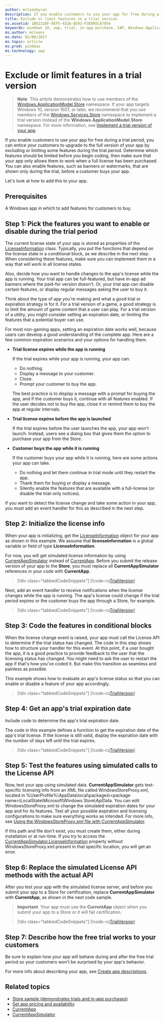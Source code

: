 ---author: mcleanbyronDescription: If you enable customers to use your app for free during a trial period, you can entice your customers to upgrade to the full version of your app by excluding or limiting some features during the trial period.title: Exclude or limit features in a trial versionms.assetid: 1B62318F-9EF5-432A-8593-F3E095CA7056keywords: windows 10, uwp, trial, in-app purchase, IAP, Windows.ApplicationModel.Storems.author: mcleansms.date: 02/08/2017ms.topic: articlems.prod: windowsms.technology: uwp---# Exclude or limit features in a trial version>**Note**&nbsp;&nbsp;This article demonstrates how to use members of the [Windows.ApplicationModel.Store](https://msdn.microsoft.com/library/windows/apps/windows.applicationmodel.store.aspx) namespace. If your app targets Windows 10, version 1607, or later, we recommend that you use members of the [Windows.Services.Store](https://msdn.microsoft.com/library/windows/apps/windows.services.store.aspx) namespace to implement a trial version instead of the **Windows.ApplicationModel.Store** namespace. For more information, see [Implement a trial version of your app](implement-a-trial-version-of-your-app.md).If you enable customers to use your app for free during a trial period, you can entice your customers to upgrade to the full version of your app by excluding or limiting some features during the trial period. Determine which features should be limited before you begin coding, then make sure that your app only allows them to work when a full license has been purchased. You can also enable features, such as banners or watermarks, that are shown only during the trial, before a customer buys your app.Let's look at how to add this to your app.## PrerequisitesA Windows app in which to add features for customers to buy.## Step 1: Pick the features you want to enable or disable during the trial periodThe current license state of your app is stored as properties of the [LicenseInformation](https://msdn.microsoft.com/library/windows/apps/br225157) class. Typically, you put the functions that depend on the license state in a conditional block, as we describe in the next step. When considering these features, make sure you can implement them in a way that will work in all license states.Also, decide how you want to handle changes to the app's license while the app is running. Your trial app can be full-featured, but have in-app ad banners where the paid-for version doesn't. Or, your trial app can disable certain features, or display regular messages asking the user to buy it.Think about the type of app you're making and what a good trial or expiration strategy is for it. For a trial version of a game, a good strategy is to limit the amount of game content that a user can play. For a trial version of a utility, you might consider setting an expiration date, or limiting the features that a potential buyer can use.For most non-gaming apps, setting an expiration date works well, because users can develop a good understanding of the complete app. Here are a few common expiration scenarios and your options for handling them.-   **Trial license expires while the app is running**    If the trial expires while your app is running, your app can:    -   Do nothing.    -   Display a message to your customer.    -   Close.    -   Prompt your customer to buy the app.    The best practice is to display a message with a prompt for buying the app, and if the customer buys it, continue with all features enabled. If the user decides not to buy the app, close it or remind them to buy the app at regular intervals.-   **Trial license expires before the app is launched**    If the trial expires before the user launches the app, your app won't launch. Instead, users see a dialog box that gives them the option to purchase your app from the Store.-   **Customer buys the app while it is running**    If the customer buys your app while it is running, here are some actions your app can take.    -   Do nothing and let them continue in trial mode until they restart the app.    -   Thank them for buying or display a message.    -   Silently enable the features that are available with a full-license (or disable the trial-only notices).If you want to detect the license change and take some action in your app, you must add an event handler for this as described in the next step.## Step 2: Initialize the license infoWhen your app is initializing, get the [LicenseInformation](https://msdn.microsoft.com/library/windows/apps/br225157) object for your app as shown in this example. We assume that **licenseInformation** is a global variable or field of type **LicenseInformation**.For now, you will get simulated license information by using [CurrentAppSimulator](https://msdn.microsoft.com/library/windows/apps/hh779766) instead of [CurrentApp](https://msdn.microsoft.com/library/windows/apps/hh779765). Before you submit the release version of your app to the **Store**, you must replace all **CurrentAppSimulator** references in your code with **CurrentApp**.> [!div class="tabbedCodeSnippets"][!code-cs[TrialVersion](./code/InAppPurchasesAndLicenses/cs/TrialVersion.cs#InitializeLicenseTest)]Next, add an event handler to receive notifications when the license changes while the app is running. The app's license could change if the trial period expires or the customer buys the app through a Store, for example.> [!div class="tabbedCodeSnippets"][!code-cs[TrialVersion](./code/InAppPurchasesAndLicenses/cs/TrialVersion.cs#InitializeLicenseTestWithEvent)]## Step 3: Code the features in conditional blocksWhen the license change event is raised, your app must call the License API to determine if the trial status has changed. The code in this step shows how to structure your handler for this event. At this point, if a user bought the app, it is a good practice to provide feedback to the user that the licensing status has changed. You might need to ask the user to restart the app if that's how you've coded it. But make this transition as seamless and painless as possible.This example shows how to evaluate an app's license status so that you can enable or disable a feature of your app accordingly.> [!div class="tabbedCodeSnippets"][!code-cs[TrialVersion](./code/InAppPurchasesAndLicenses/cs/TrialVersion.cs#ReloadLicense)]## Step 4: Get an app's trial expiration dateInclude code to determine the app's trial expiration date.The code in this example defines a function to get the expiration date of the app's trial license. If the license is still valid, display the expiration date with the number of days left until the trial expires.> [!div class="tabbedCodeSnippets"][!code-cs[TrialVersion](./code/InAppPurchasesAndLicenses/cs/TrialVersion.cs#DisplayTrialVersionExpirationTime)]## Step 5: Test the features using simulated calls to the License APINow, test your app using simulated data. **CurrentAppSimulator** gets test-specific licensing info from an XML file called WindowsStoreProxy.xml, located in %UserProfile%\\AppData\\local\\packages\\&lt;package name&gt;\\LocalState\\Microsoft\\Windows Store\\ApiData. You can edit WindowsStoreProxy.xml to change the simulated expiration dates for your app and for its features. Test all your possible expiration and licensing configurations to make sure everything works as intended. For more info, see [Using the WindowsStoreProxy.xml file with CurrentAppSimulator](in-app-purchases-and-trials-using-the-windows-applicationmodel-store-namespace.md#proxy).If this path and file don't exist, you must create them, either during installation or at run-time. If you try to access the [CurrentAppSimulator.LicenseInformation](https://msdn.microsoft.com/library/windows/apps/hh779768) property without WindowsStoreProxy.xml present in that specific location, you will get an error.## Step 6: Replace the simulated License API methods with the actual APIAfter you test your app with the simulated license server, and before you submit your app to a Store for certification, replace **CurrentAppSimulator** with **CurrentApp**, as shown in the next code sample.>**Important**&nbsp;&nbsp;Your app must use the **CurrentApp** object when you submit your app to a Store or it will fail certification.> [!div class="tabbedCodeSnippets"][!code-cs[TrialVersion](./code/InAppPurchasesAndLicenses/cs/TrialVersion.cs#InitializeLicenseRetailWithEvent)]## Step 7: Describe how the free trial works to your customersBe sure to explain how your app will behave during and after the free trial period so your customers won't be surprised by your app's behavior.For more info about describing your app, see [Create app descriptions](https://msdn.microsoft.com/library/windows/apps/mt148529).## Related topics* [Store sample (demonstrates trials and in-app purchases)](https://github.com/Microsoft/Windows-universal-samples/tree/win10-1507/Samples/Store)* [Set app pricing and availability](https://msdn.microsoft.com/library/windows/apps/mt148548)* [CurrentApp](https://msdn.microsoft.com/library/windows/apps/hh779765)* [CurrentAppSimulator](https://msdn.microsoft.com/library/windows/apps/hh779766)  